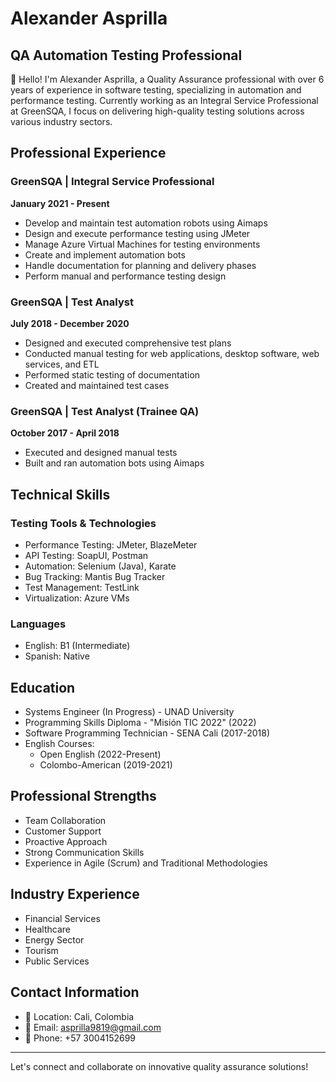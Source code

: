 # Alexander Asprilla
## QA Automation Testing Professional

👋 Hello! I'm Alexander Asprilla, a Quality Assurance professional with over 6 years of experience in software testing, specializing in automation and performance testing. Currently working as an Integral Service Professional at GreenSQA, I focus on delivering high-quality testing solutions across various industry sectors.

## Professional Experience

### GreenSQA | Integral Service Professional
**January 2021 - Present**
- Develop and maintain test automation robots using Aimaps
- Design and execute performance testing using JMeter
- Manage Azure Virtual Machines for testing environments
- Create and implement automation bots
- Handle documentation for planning and delivery phases
- Perform manual and performance testing design

### GreenSQA | Test Analyst
**July 2018 - December 2020**
- Designed and executed comprehensive test plans
- Conducted manual testing for web applications, desktop software, web services, and ETL
- Performed static testing of documentation
- Created and maintained test cases

### GreenSQA | Test Analyst (Trainee QA)
**October 2017 - April 2018**
- Executed and designed manual tests
- Built and ran automation bots using Aimaps

## Technical Skills

### Testing Tools & Technologies
- Performance Testing: JMeter, BlazeMeter
- API Testing: SoapUI, Postman
- Automation: Selenium (Java), Karate
- Bug Tracking: Mantis Bug Tracker
- Test Management: TestLink
- Virtualization: Azure VMs

### Languages
- English: B1 (Intermediate)
- Spanish: Native

## Education

- Systems Engineer (In Progress) - UNAD University
- Programming Skills Diploma - "Misión TIC 2022" (2022)
- Software Programming Technician - SENA Cali (2017-2018)
- English Courses:
  - Open English (2022-Present)
  - Colombo-American (2019-2021)

## Professional Strengths
- Team Collaboration
- Customer Support
- Proactive Approach
- Strong Communication Skills
- Experience in Agile (Scrum) and Traditional Methodologies

## Industry Experience
- Financial Services
- Healthcare
- Energy Sector
- Tourism
- Public Services

## Contact Information
- 📍 Location: Cali, Colombia
- 📧 Email: asprilla9819@gmail.com
- 📱 Phone: +57 3004152699

---
Let's connect and collaborate on innovative quality assurance solutions!
